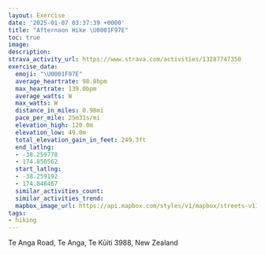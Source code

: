 ```yaml
---
layout: Exercise
date: '2025-01-07 03:37:39 +0000'
title: "Afternoon Hike \U0001F97E"
toc: true
image:
description:
strava_activity_url: https://www.strava.com/activities/13287747350
exercise_data:
  emoji: "\U0001F97E"
  average_heartrate: 98.8bpm
  max_heartrate: 139.0bpm
  average_watts: W
  max_watts: W
  distance_in_miles: 0.98mi
  pace_per_mile: 25m31s/mi
  elevation_high: 120.0m
  elevation_low: 49.0m
  total_elevation_gain_in_feet: 249.3ft
  end_latlng:
  - -38.259778
  - 174.850562
  start_latlng:
  - -38.259192
  - 174.848467
  similar_activities_count:
  similar_activities_trend:
  mapbox_image_url: https://api.mapbox.com/styles/v1/mapbox/streets-v11/static/path-5+787af2-1.0(~tohFmcej%60%40DWHKDCNDJATQ%40QFGTGDI%3Fu%40HWBELe%40Im%40DSPML%40FDLDNGFOJ%5B%3Fa%40JSB%3FIKBHCVAIFKAACBELAXCD%40HGVNHPBVADIF%40LKFOFCBBACBACHCAON_%40TQEK%40IECE%3Fe%40Hk%40JOPM%3FOAADK%3FIA%3FJKACBIAADG%3FG%40BCC%3FW%40A%3FDJKA%40%40%40CA%40%40C%3FB%3F%3FA%3F%40G%3F%3FCIFADBBB%40BCETCFCCAPCHA%3FB%40C%3FCJG%5CKBKTBJBCGHEVC%40%40FIZALIHI%40ECEKA%3F),pin-s-s+e5b22e(174.84871,-38.26016),pin-s-f+89ae00(174.85025,-38.26100999999996)/auto/800x800?access_token=pk.eyJ1Ijoiam9zaGJlY2ttYW4iLCJhIjoiY205eWR2aDd1MWZ6djJrbXc4a3M0bWZleiJ9.XiG9OWkNcZk2QzjJbxLB4A
tags:
- hiking
---
```




Te Anga Road, Te Anga, Te Kūiti 3988, New Zealand
